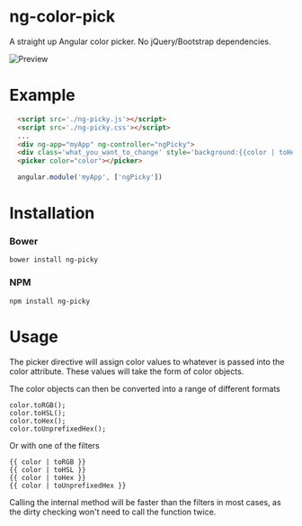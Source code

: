 ng-color-pick
=============

A straight up Angular color picker. No jQuery/Bootstrap dependencies.

![Preview](http://i.imgur.com/UTeRvg3.png)

# Example

```html
  <script src='./ng-picky.js'></script>
  <script src='./ng-picky.css'></script>
  ...
  <div ng-app="myApp" ng-controller="ngPicky">
  <div class='what_you_want_to_change' style='background:{{color | toHex}};'></div>
  <picker color="color"></picker>
```

```js
  angular.module('myApp', ['ngPicky'])
```

# Installation

### Bower

```
bower install ng-picky
```

### NPM

```
npm install ng-picky
```

# Usage

The picker directive will assign color values to whatever is passed into
the color attribute. These values will take the form of color objects.

The color objects can then be converted into a range of different formats

```
color.toRGB();
color.toHSL();
color.toHex();
color.toUnprefixedHex();
```

Or with one of the filters

```
{{ color | toRGB }}
{{ color | toHSL }}
{{ color | toHex }}
{{ color | toUnprefixedHex }}
```

Calling the internal method will be faster than the filters in most cases,
as the dirty checking won't need to call the function twice.


